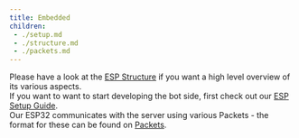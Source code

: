 ```yaml
---
title: Embedded
children:
 - ./setup.md
 - ./structure.md
 - ./packets.md
---
```


Please have a look at the [ESP Structure](structure.md) if you want a high level overview of its various aspects.  
If you want to want to start developing the bot side, first check out our [ESP Setup Guide](setup.md).  
Our ESP32 communicates with the server using various Packets - the format for these can be found on [Packets](packets.md).
